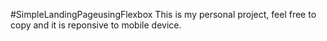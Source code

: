  #SimpleLandingPageusingFlexbox
 This is my personal project, feel free to copy and it is
 reponsive to mobile device. 
